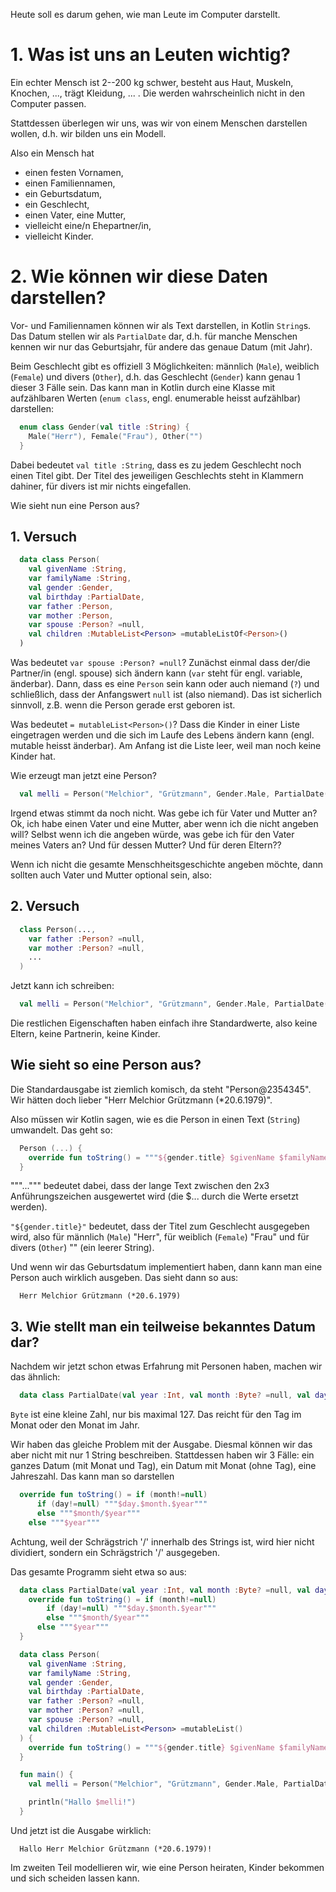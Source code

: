 Heute soll es darum gehen, wie man Leute im Computer darstellt.

# 1. Was ist uns an Leuten wichtig?

Ein echter Mensch ist 2--200 kg schwer, besteht aus Haut, Muskeln, Knochen, ..., trägt Kleidung, ... .
Die werden wahrscheinlich nicht in den Computer passen.

Stattdessen überlegen wir uns, was wir von einem Menschen darstellen wollen, d.h. wir bilden uns ein Modell.

Also ein Mensch hat

* einen festen Vornamen,
* einen Familiennamen,
* ein Geburtsdatum,
* ein Geschlecht,
* einen Vater, eine Mutter,
* vielleicht eine/n Ehepartner/in,
* vielleicht Kinder.

# 2. Wie können wir diese Daten darstellen?

Vor- und Familiennamen können wir als Text darstellen, in Kotlin `String`s.  Das Datum stellen wir als `PartialDate` dar, d.h. für manche Menschen kennen wir nur das Geburtsjahr, für andere das genaue Datum (mit Jahr).

Beim Geschlecht gibt es offiziell 3 Möglichkeiten: männlich (`Male`), weiblich (`Female`) und divers (`Other`), d.h. das Geschlecht (`Gender`) kann genau 1 dieser 3 Fälle sein.  Das kann man in Kotlin durch eine Klasse mit aufzählbaren Werten (`enum class`, engl. enumerable heisst aufzählbar) darstellen:

```kotlin
  enum class Gender(val title :String) {
    Male("Herr"), Female("Frau"), Other("")
  }
```

Dabei bedeutet `val title :String`, dass es zu jedem Geschlecht noch einen Titel gibt.  Der Titel des jeweiligen Geschlechts steht in Klammern dahiner, für divers ist mir nichts eingefallen.

Wie sieht nun eine Person aus?

## 1. Versuch
```Kotlin
  data class Person(
    val givenName :String,
    var familyName :String,
    val gender :Gender,
    val birthday :PartialDate,
    var father :Person,
    var mother :Person,
    var spouse :Person? =null,
    val children :MutableList<Person> =mutableListOf<Person>()
  )
```

Was bedeutet `var spouse :Person? =null`?  Zunächst einmal dass der/die Partner/in (engl. spouse) sich ändern kann (`var` steht für engl. variable, änderbar).  Dann, dass es eine `Person` sein kann oder auch niemand (`?`) und schließlich, dass der Anfangswert `null` ist (also niemand).  Das ist sicherlich sinnvoll, z.B. wenn die Person gerade erst geboren ist.

Was bedeutet `= mutableList<Person>()`?  Dass die Kinder in einer Liste eingetragen werden und die sich im Laufe des Lebens ändern kann (engl. mutable heisst änderbar).   Am Anfang ist die Liste leer, weil man noch keine Kinder hat.

Wie erzeugt man jetzt eine Person?

```Kotlin
  val melli = Person("Melchior", "Grützmann", Gender.Male, PartialDate(1979,6,20), ?, ?)
```

Irgend etwas stimmt da noch nicht.  Was gebe ich für Vater und Mutter an?  Ok, ich habe einen Vater und eine Mutter, aber wenn ich die nicht angeben will?  Selbst wenn ich die angeben würde, was gebe ich für den Vater meines Vaters an?  Und für dessen Mutter?  Und für deren Eltern??

Wenn ich nicht die gesamte Menschheitsgeschichte angeben möchte, dann sollten auch Vater und Mutter optional sein, also:

## 2. Versuch

```Kotlin
  class Person(...,
    var father :Person? =null,
    var mother :Person? =null,
    ...
  )
```

Jetzt kann ich schreiben:
```Kotlin
  val melli = Person("Melchior", "Grützmann", Gender.Male, PartialDate(1979, 6, 20))
```
Die restlichen Eigenschaften haben einfach ihre Standardwerte, also keine Eltern, keine Partnerin, keine Kinder.

## Wie sieht so eine Person aus?
Die Standardausgabe ist ziemlich komisch, da steht "Person@2354345".  Wir hätten doch lieber "Herr Melchior Grützmann (*20.6.1979)".

Also müssen wir Kotlin sagen, wie es die Person in einen Text (`String`) umwandelt.  Das geht so:

```Kotlin
  Person (...) {
    override fun toString() = """${gender.title} $givenName $familyName (*$birthday)"""
  }
```
"""...""" bedeutet dabei, dass der lange Text zwischen den 2x3 Anführungszeichen ausgewertet wird (die $... durch die Werte ersetzt werden).

`"${gender.title}"` bedeutet, dass der Titel zum Geschlecht ausgegeben wird, also für männlich (`Male`) "Herr", für weiblich (`Female`) "Frau" und für divers (`Other`) "" (ein leerer String).

Und wenn wir das Geburtsdatum implementiert haben, dann kann man eine Person auch wirklich ausgeben.  Das sieht dann so aus:

```log
  Herr Melchior Grützmann (*20.6.1979)
```

## 3. Wie stellt man ein teilweise bekanntes Datum dar?

Nachdem wir jetzt schon etwas Erfahrung mit Personen haben, machen wir das ähnlich:

```Kotlin
  data class PartialDate(val year :Int, val month :Byte? =null, val day :Byte? =null)
```

`Byte` ist eine kleine Zahl, nur bis maximal 127.  Das reicht für den Tag im Monat oder den Monat im Jahr.

Wir haben das gleiche Problem mit der Ausgabe.  Diesmal können wir das aber nicht mit nur 1 String beschreiben.  Stattdessen haben wir 3 Fälle:  ein ganzes Datum (mit Monat und Tag), ein Datum mit Monat (ohne Tag), eine Jahreszahl.  Das kann man so darstellen

```Kotlin
  override fun toString() = if (month!=null)
      if (day!=null) """$day.$month.$year"""
      else """$month/$year"""
    else """$year"""
```

Achtung, weil der Schrägstrich '/' innerhalb des Strings ist, wird hier nicht dividiert, sondern ein Schrägstrich '/' ausgegeben.

Das gesamte Programm sieht etwa so aus:

```Kotlin
  data class PartialDate(val year :Int, val month :Byte? =null, val day :Byte? =null) {
    override fun toString() = if (month!=null)
        if (day!=null) """$day.$month.$year"""
        else """$month/$year"""
      else """$year"""
  }

  data class Person(
    val givenName :String,
    var familyName :String,
    val gender :Gender,
    val birthday :PartialDate,
    var father :Person? =null,
    var mother :Person? =null,
    var spouse :Person? =null,
    val children :MutableList<Person> =mutableList()
  ) {
    override fun toString() = """${gender.title} $givenName $familyName (*$birthday)"""
  }

  fun main() {
    val melli = Person("Melchior", "Grützmann", Gender.Male, PartialDate(1979, 6, 20))

    println("Hallo $melli!")
  }
```

Und jetzt ist die Ausgabe wirklich:
```log
  Hallo Herr Melchior Grützmann (*20.6.1979)!
```

Im zweiten Teil modellieren wir, wie eine Person heiraten, Kinder bekommen und sich scheiden lassen kann.
